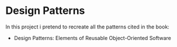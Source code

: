 # Design Patterns
In this project i pretend to recreate all the patterns cited in
the book: 
- Design Patterns: Elements of Reusable Object-Oriented Software 